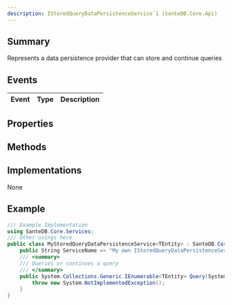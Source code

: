 ```yaml
---
description: IStoredQueryDataPersistenceService`1 (SanteDB.Core.Api)
---
```


## Summary
Represents a data persistence provider that can store and continue queries

## Events

|Event|Type|Description|
|-|-|-|

## Properties


## Methods


## Implementations

None

## Example
```csharp
/// Example Implementation
using SanteDB.Core.Services;
/// Other usings here
public class MyStoredQueryDataPersistenceService<TEntity> : SanteDB.Core.Services.IStoredQueryDataPersistenceService<TEntity> { 
	public String ServiceName => "My own IStoredQueryDataPersistenceService`1 service";
	/// <summary>
	/// Queries or continues a query
	/// </summary>
	public System.Collections.Generic.IEnumerable<TEntity> Query(System.Linq.Expressions.Expression<System.Func<TEntity,System.Boolean>> query,System.Guid queryId,System.Int32 offset,System.Nullable<System.Int32> count,System.Int32& totalCount,System.Security.Principal.IPrincipal overrideAuthContext, orderBy){
		throw new System.NotImplementedException();
	}
}
```

